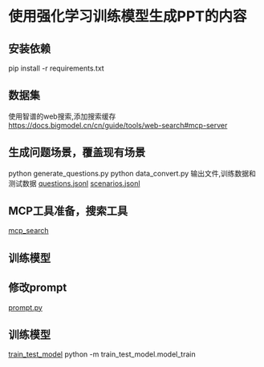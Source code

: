 # 使用强化学习训练模型生成PPT的内容

## 安装依赖
pip install -r requirements.txt

## 数据集
使用智谱的web搜索,添加搜索缓存
https://docs.bigmodel.cn/cn/guide/tools/web-search#mcp-server

## 生成问题场景，覆盖现有场景
python generate_questions.py
python data_convert.py
输出文件,训练数据和测试数据
[questions.jsonl](questions.jsonl)
[scenarios.jsonl](scenarios.jsonl)


## MCP工具准备，搜索工具
[mcp_search](mcp_search)


## 训练模型

## 修改prompt
[prompt.py](train_test_model%2Fprompt.py)

## 训练模型
[train_test_model](train_test_model)
python -m train_test_model.model_train

